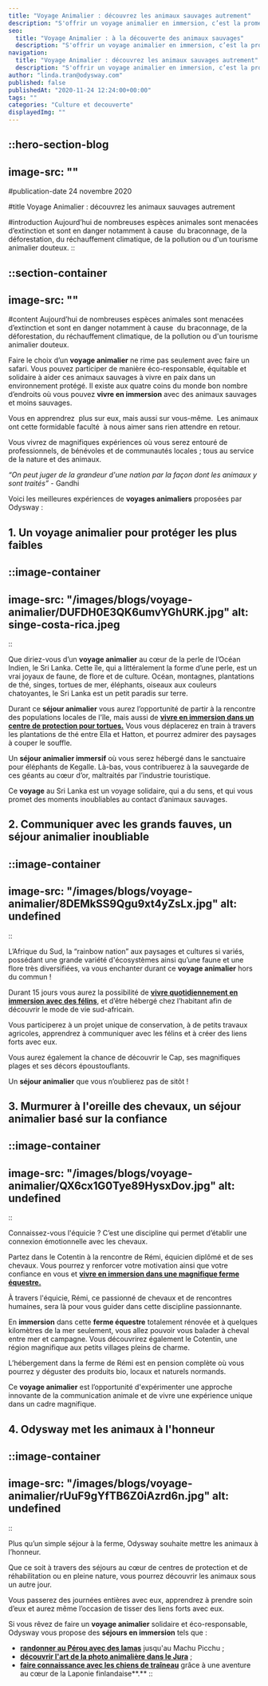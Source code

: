 ```yaml
---
title: "Voyage Animalier : découvrez les animaux sauvages autrement"
description: "S'offrir un voyage animalier en immersion, c’est la promesse de vivre des moments uniques au contact d’animaux sauvages au grand cœur et des souvenirs à vie."
seo:
  title: "Voyage Animalier : à la découverte des animaux sauvages"
  description: "S'offrir un voyage animalier en immersion, c’est la promesse de vivre des moments uniques au contact d’animaux sauvages au grand cœur, et des souvenirs à vie !"
navigation:
  title: "Voyage Animalier : découvrez les animaux sauvages autrement"
  description: "S'offrir un voyage animalier en immersion, c’est la promesse de vivre des moments uniques au contact d’animaux sauvages au grand cœur et des souvenirs à vie."
author: "linda.tran@odysway.com"
published: false
publishedAt: "2020-11-24 12:24:00+00:00"
tags: ""
categories: "Culture et decouverte"
displayedImg: ""
---
```


::hero-section-blog
---
image-src: ""
---
#publication-date
24 novembre 2020

#title
Voyage Animalier : découvrez les animaux sauvages autrement

#introduction
Aujourd’hui de nombreuses espèces animales sont menacées d’extinction et sont en danger notamment à cause  du braconnage, de la déforestation, du réchauffement climatique, de la pollution ou d'un tourisme animalier douteux.
::

::section-container
---
image-src: ""
---
#content
Aujourd’hui de nombreuses espèces animales sont menacées d’extinction et sont en danger notamment à cause  du braconnage, de la déforestation, du réchauffement climatique, de la pollution ou d'un tourisme animalier douteux.

Faire le choix d’un **voyage animalier** ne rime pas seulement avec faire un safari. Vous pouvez participer de manière éco-responsable, équitable et solidaire à aider ces animaux sauvages à vivre en paix dans un environnement protégé. Il existe aux quatre coins du monde bon nombre d’endroits où vous pouvez **vivre en immersion** avec des animaux sauvages et moins sauvages.

Vous en apprendrez  plus sur eux, mais aussi sur vous-même.  Les animaux ont cette formidable faculté  à nous aimer sans rien attendre en retour.

Vous vivrez de magnifiques expériences où vous serez entouré de professionnels, de bénévoles et de communautés locales ; tous au service de la nature et des animaux.

_“On peut juger de la grandeur d'une nation par la façon dont les animaux y sont traités”_ - Gandhi

Voici les meilleures expériences de **voyages animaliers** proposées par Odysway :

## **1\. Un voyage animalier pour protéger les plus faibles**

::image-container
---
image-src: "/images/blogs/voyage-animalier/DUFDH0E3QK6umvYGhURK.jpg"
alt: singe-costa-rica.jpeg
---
::

Que diriez-vous d’un **voyage animalier** au cœur de la perle de l’Océan Indien, le Sri Lanka. Cette île, qui a littéralement la forme d’une perle, est un vrai joyaux de faune, de flore et de culture. Océan, montagnes, plantations de thé, singes, tortues de mer, éléphants, oiseaux aux couleurs chatoyantes, le Sri Lanka est un petit paradis sur terre.

Durant ce **séjour animalier** vous aurez l’opportunité de partir à la rencontre des populations locales de l'île, mais aussi de [**vivre en immersion dans un centre de protection pour tortues.**](https://odysway.com/voyages/protection-animaux-sri-lanka?utm_source=SEO&utm_medium=BlogPost&utm_campaign=voyageanimalier) Vous vous déplacerez en train à travers les plantations de thé entre Ella et Hatton, et pourrez admirer des paysages à couper le souffle.

Un **séjour animalier immersif** où vous serez hébergé dans le sanctuaire pour éléphants de Kegalle. Là-bas, vous contribuerez à la sauvegarde de ces géants au cœur d’or, maltraités par l’industrie touristique.

Ce **voyage** au Sri Lanka est un voyage solidaire, qui a du sens, et qui vous promet des moments inoubliables au contact d’animaux sauvages.

## 2\. Communiquer avec les grands fauves, un séjour animalier inoubliable

::image-container
---
image-src: "/images/blogs/voyage-animalier/8DEMkSS9Qgu9xt4yZsLx.jpg"
alt: undefined
---
::

L’Afrique du Sud, la “rainbow nation” aux paysages et cultures si variés, possédant une grande variété d'écosystèmes ainsi qu’une faune et une flore très diversifiées, va vous enchanter durant ce **voyage animalier** hors du commun !

Durant 15 jours vous aurez la possibilité de [**vivre quotidiennement en immersion avec des félins**](https://odysway.com/voyages/felins-afrique-du-sud?utm_source=SEO&utm_medium=BlogPost&utm_campaign=voyageanimalier), et d’être hébergé chez l’habitant afin de découvrir le mode de vie sud-africain.

Vous participerez à un projet unique de conservation, à de petits travaux agricoles, apprendrez à communiquer avec les félins et à créer des liens forts avec eux.

Vous aurez également la chance de découvrir le Cap, ses magnifiques plages et ses décors époustouflants.

Un **séjour animalier** que vous n’oublierez pas de sitôt !

## 3\. Murmurer à l'oreille des chevaux, un séjour animalier basé sur la confiance

::image-container
---
image-src: "/images/blogs/voyage-animalier/QX6cx1G0Tye89HysxDov.jpg"
alt: undefined
---
::

Connaissez-vous l'équicie ? C’est une discipline qui permet d’établir une connexion émotionnelle avec les chevaux.

Partez dans le Cotentin à la rencontre de Rémi, équicien diplômé et de ses chevaux. Vous pourrez y renforcer votre motivation ainsi que votre confiance en vous et [**vivre en immersion dans une magnifique ferme équestre.**](https://odysway.com/voyages/equicie-cheval-cotentin-normandie?utm_source=SEO&utm_medium=BlogPost&utm_campaign=voyageanimalier)

À travers l'équicie, Rémi, ce passionné de chevaux et de rencontres humaines, sera là pour vous guider dans cette discipline passionnante.

En **immersion** dans cette **ferme équestre** totalement rénovée et à quelques kilomètres de la mer seulement, vous allez pouvoir vous balader à cheval entre mer et campagne. Vous découvrirez également le Cotentin, une région magnifique aux petits villages pleins de charme.

L’hébergement dans la ferme de Rémi est en pension complète où vous pourrez y déguster des produits bio, locaux et naturels normands.

Ce **voyage animalier** est l’opportunité d'expérimenter une approche innovante de la communication animale et de vivre une expérience unique dans un cadre magnifique.

## 4\. Odysway met les animaux à l'honneur

::image-container
---
image-src: "/images/blogs/voyage-animalier/rUuF9gYfTB6Z0iAzrd6n.jpg"
alt: undefined
---
::

Plus qu’un simple séjour à la ferme, Odysway souhaite mettre les animaux à l’honneur.

Que ce soit à travers des séjours au cœur de centres de protection et de réhabilitation ou en pleine nature, vous pourrez découvrir les animaux sous un autre jour.

Vous passerez des journées entières avec eux, apprendrez à prendre soin d’eux et aurez même l’occasion de tisser des liens forts avec eux.

Si vous rêvez de faire un **voyage animalier** solidaire et éco-responsable, Odysway vous propose des **séjours en immersion** tels que : 

*   [**randonner au Pérou avec des lamas**](https://odysway.com/voyages/trek-lamas-perou?utm_source=SEO&utm_medium=BlogPost&utm_campaign=voyageanimalier) jusqu'au Machu Picchu ;
*   [**découvrir l'art de la photo animalière dans le Jura**](https://odysway.com/voyages/decouvrez-photo-animaliere-jura?utm_source=SEO&utm_medium=BlogPost&utm_campaign=voyageanimalier) ;
*   [**faire connaissance avec les chiens de traîneau**](https://odysway.com/voyages/voyage-hiver-laponie-finlande?utm_source=SEO&utm_medium=BlogPost&utm_campaign=voyageanimalier) grâce à une aventure au cœur de la Laponie finlandaise**.**
::
